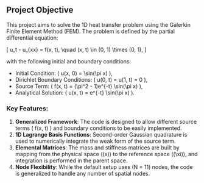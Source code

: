 ## Project Objective

This project aims to solve the 1D heat transfer problem using the Galerkin Finite Element Method (FEM). The problem is defined by the partial differential equation:

\[
u_t - u_{xx} = f(x, t), \quad (x, t) \in (0, 1) \times (0, 1),
\]

with the following initial and boundary conditions:

- Initial Condition: \( u(x, 0) = \sin(\pi x) \),
- Dirichlet Boundary Conditions: \( u(0, t) = u(1, t) = 0 \),
- Source Term: \( f(x, t) = (\pi^2 - 1)e^{-t} \sin(\pi x) \),
- Analytical Solution: \( u(x, t) = e^{-t} \sin(\pi x) \).

### Key Features:
1. **Generalized Framework**: The code is designed to allow different source terms \( f(x, t) \) and boundary conditions to be easily implemented.
2. **1D Lagrange Basis Functions**: Second-order Gaussian quadrature is used to numerically integrate the weak form of the source term.
3. **Elemental Matrices**: The mass and stiffness matrices are built by mapping from the physical space (\(x\)) to the reference space (\(\xi\)), and integration is performed in the parent space.
4. **Node Flexibility**: While the default setup uses \(N = 11\) nodes, the code is generalized to handle any number of spatial nodes.
